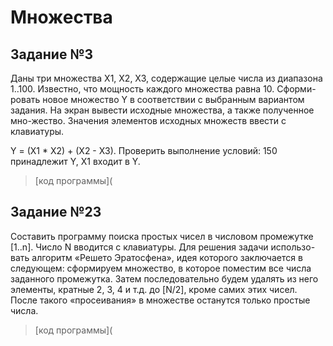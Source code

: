 # **Множества**

## **Задание №3**
Даны три множества Х1, Х2, Х3, содержащие целые числа из диапазона 1..100. Известно, что мощность каждого множества равна 10. Сформи-ровать новое множество Y в соответствии с выбранным вариантом задания. На экран вывести исходные множества, а также полученное мно-жество. Значения элементов исходных множеств ввести с клавиатуры.

Y = (X1 * X2) + (X2 - X3).
Проверить выполнение условий: 150 принадлежит Y, X1 входит в Y.
> [код программы](

## **Задание №23**
Составить программу поиска простых чисел в числовом промежутке [1..n]. Число N вводится с клавиатуры.  Для решения задачи использо-вать алгоритм «Решето Эратосфена», идея которого заключается в следующем: сформируем множество, в которое поместим все числа заданного промежутка. Затем последовательно будем удалять из него элементы, кратные 2, 3, 4 и т.д. до [N/2], кроме самих этих чисел. После такого «просеивания» в множестве останутся только простые числа.
> [код программы](
